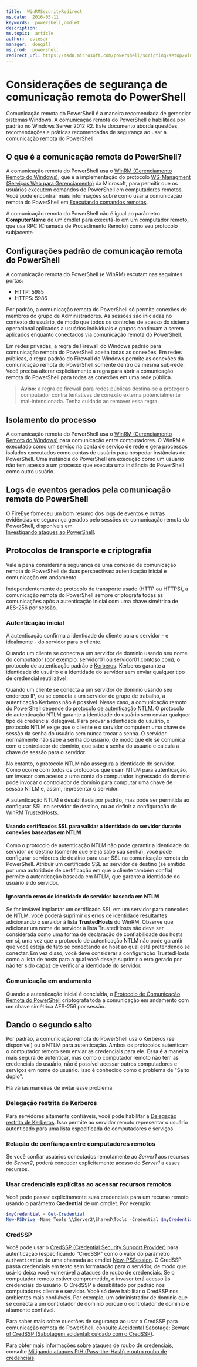 ```yaml
---
title:  WinRMSecurityRedirect
ms.date:  2016-05-11
keywords:  powershell,cmdlet
description:  
ms.topic:  article
author:  eslesar
manager:  dongill
ms.prod:  powershell
redirect_url: https://msdn.microsoft.com/powershell/scripting/setup/winrmsecurity
---
```


# Considerações de segurança de comunicação remota do PowerShell

Comunicação remota do PowerShell é a maneira recomendada de gerenciar sistemas Windows. A comunicação remota do PowerShell é habilitada por padrão no Windows Server 2012 R2. Este documento aborda questões, recomendações e práticas recomendadas de segurança ao usar a comunicação remota do PowerShell.

## O que é a comunicação remota do PowerShell?

A comunicação remota do PowerShell usa o [WinRM (Gerenciamento Remoto do Windows)](https://msdn.microsoft.com/en-us/library/windows/desktop/aa384426.aspx), que é a implementação do protocolo [WS-Managment (Serviços Web para Gerenciamento)](http://www.dmtf.org/sites/default/files/standards/documents/DSP0226_1.2.0.pdf) da Microsoft, para permitir que os usuários executem comandos do PowerShell em computadores remotos. Você pode encontrar mais informações sobre como usar a comunicação remota do PowerShell em [Executando comandos remotos](https://technet.microsoft.com/en-us/library/dd819505.aspx).

A comunicação remota do PowerShell não é igual ao parâmetro **ComputerName** de um cmdlet para executá-lo em um computador remoto, que usa RPC (Chamada de Procedimento Remoto) como seu protocolo subjacente.

##  Configurações padrão de comunicação remota do PowerShell

A comunicação remota do PowerShell (e WinRM) escutam nas seguintes portas:

- HTTP: 5985
- HTTPS: 5986

Por padrão, a comunicação remota do PowerShell só permite conexões de membros do grupo de Administradores. As sessões são iniciadas no contexto do usuário, de modo que todos os controles de acesso do sistema operacional aplicados a usuários individuais e grupos continuam a serem aplicados enquanto conectados via comunicação remota do PowerShell.

Em redes privadas, a regra de Firewall do Windows padrão para comunicação remota do PowerShell aceita todas as conexões. Em redes públicas, a regra padrão do Firewall do Windows permite as conexões da comunicação remota do PowerShell somente dentro da mesma sub-rede. Você precisa alterar explicitamente a regra para abrir a comunicação remota do PowerShell para todas as conexões em uma rede pública.

>**Aviso:** a regra de firewall para redes públicas destina-se a proteger o computador contra tentativas de conexão externa potencialmente mal-intencionada. Tenha cuidado ao remover essa regra.

## Isolamento do processo

A comunicação remota do PowerShell usa o [WinRM (Gerenciamento Remoto do Windows)](https://msdn.microsoft.com/en-us/library/windows/desktop/aa384426) para comunicação entre computadores. 
O WinRM é executado como um serviço na conta de serviço de rede e gera processos isolados executados como contas de usuário para hospedar instâncias do PowerShell. Uma instância do PowerShell em execução como um usuário não tem acesso a um processo que executa uma instância do PowerShell como outro usuário.

## Logs de eventos gerados pela comunicação remota do PowerShell

O FireEye forneceu um bom resumo dos logs de eventos e outras evidências de segurança gerados pelo sessões de comunicação remota do PowerShell, disponíveis em  
[Investigando ataques ao PowerShell](https://www.fireeye.com/content/dam/fireeye-www/global/en/solutions/pdfs/wp-lazanciyan-investigating-powershell-attacks.pdf).

## Protocolos de transporte e criptografia

Vale a pena considerar a segurança de uma conexão de comunicação remota do PowerShell de duas perspectivas: autenticação inicial e comunicação em andamento. 

Independentemente do protocolo de transporte usado (HTTP ou HTTPS), a comunicação remota do PowerShell sempre criptografa todas as comunicações após a autenticação inicial com uma chave simétrica de AES-256 por sessão.
    
### Autenticação inicial

A autenticação confirma a identidade do cliente para o servidor - e idealmente - do servidor para o cliente.
    
Quando um cliente se conecta a um servidor de domínio usando seu nome do computador (por exemplo: servidor01 ou servidor01.contoso.com), o protocolo de autenticação padrão é [Kerberos](https://msdn.microsoft.com/en-us/library/windows/desktop/aa378747.aspx).
Kerberos garante a identidade do usuário e a identidade do servidor sem enviar qualquer tipo de credencial reutilizável.

Quando um cliente se conecta a um servidor de domínio usando seu endereço IP, ou se conecta a um servidor de grupo de trabalho, a autenticação Kerberos não é possível. Nesse caso, a comunicação remoto do PowerShell depende do [protocolo de autenticação NTLM](https://msdn.microsoft.com/en-us/library/windows/desktop/aa378749.aspx). O protocolo de autenticação NTLM garante a identidade do usuário sem enviar qualquer tipo de credencial delegável. Para provar a identidade do usuário, o protocolo NTLM exige que o cliente e o servidor computem uma chave de sessão da senha do usuário sem nunca trocar a senha. O servidor normalmente não sabe a senha do usuário, de modo que ele se comunica com o controlador de domínio, que sabe a senha do usuário e calcula a chave de sessão para o servidor. 
      
No entanto, o protocolo NTLM não assegura a identidade do servidor. Como ocorre com todos os protocolos que usam NTLM para autenticação, um invasor com acesso a uma conta do computador ingressado do domínio pode invocar o controlador de domínio para computar uma chave de sessão NTLM e, assim, representar o servidor.

A autenticação NTLM é desabilitada por padrão, mas pode ser permitida ao configurar SSL no servidor de destino, ou ao definir a configuração de WinRM TrustedHosts.
    
#### Usando certificados SSL para validar a identidade do servidor durante conexões baseadas em NTLM

Como o protocolo de autenticação NTLM não pode garantir a identidade do servidor de destino (somente que ele já sabe sua senha), você pode configurar servidores de destino para usar SSL na comunicação remota do PowerShell. Atribuir um certificado SSL ao servidor de destino (se emitido por uma autoridade de certificação em que o cliente também confia) permite a autenticação baseada em NTLM, que garante a identidade do usuário e do servidor.
    
#### Ignorando erros de identidade de servidor baseada em NTLM
      
Se for inviável implantar um certificado SSL em um servidor para conexões de NTLM, você poderá suprimir os erros de identidade resultantes adicionando o servidor à lista **TrustedHosts** do WinRM. Observe que adicionar um nome de servidor à lista TrustedHosts não deve ser considerada como uma forma de declaração de confiabilidade dos hosts em si, uma vez que o protocolo de autenticação NTLM não pode garantir que você esteja de fato se conectando ao host ao qual está pretendendo se conectar.
Em vez disso, você deve considerar a configuração TrustedHosts como a lista de hosts para a qual você deseja suprimir o erro gerado por não ter sido capaz de verificar a identidade do servidor.
    
    
### Comunicação em andamento

Quando a autenticação inicial é concluída, o [Protocolo de Comunicação Remota do PowerShell](https://msdn.microsoft.com/en-us/library/dd357801.aspx) criptografa toda a comunicação em andamento com um chave simétrica AES-256 por sessão.  


## Dando o segundo salto

Por padrão, a comunicação remota do PowerShell usa o Kerberos (se disponível) ou o NTLM para autenticação. Ambos os protocolos autenticam o computador remoto sem enviar as credenciais para ele.
Essa é a maneira mais segura de autenticar, mas como o computador remoto não tem as credenciais do usuário, não é possível acessar outros computadores e serviços em nome do usuário. 
Isso é conhecido como o problema de "Salto duplo".

Há várias maneiras de evitar esse problema:

### Delegação restrita de Kerberos

Para servidores altamente confiáveis, você pode habilitar a [Delegação restrita de Kerberos](https://technet.microsoft.com/en-us/library/cc995228.aspx). Isso permite ao servidor remoto representar o usuário autenticado para uma lista especificada de computadores e serviços.

### Relação de confiança entre computadores remotos

Se você confiar usuários conectados remotamente ao *Server1* aos recursos do *Server2*, poderá conceder explicitamente acesso do *Server1* a esses recursos.

### Usar credenciais explícitas ao acessar recursos remotos

Você pode passar explicitamente suas credenciais para um recurso remoto usando o parâmetro **Credential** de um cmdlet. Por exemplo:

```powershell
$myCredential = Get-Credential
New-PSDrive -Name Tools \\Server2\Shared\Tools -Credential $myCredential 
```

### CredSSP

Você pode usar o [CredSSP (Credential Security Support Provider)](https://msdn.microsoft.com/en-us/library/windows/desktop/bb931352.aspx) para autenticação (especificando "CredSSP" como o valor do parâmetro `Authentication` de uma chamada ao cmdlet [New-PSSession](https://technet.microsoft.com/en-us/library/hh849717.aspx). O CredSSP passa credenciais em texto sem formatação para o servidor, de modo que usá-lo deixa você vulnerável a ataques de roubo de credenciais. Se o computador remoto estiver comprometido, o invasor terá acesso às credenciais do usuário. O CredSSP é desabilitado por padrão nos computadores cliente e servidor. Você só deve habilitar o CredSSP nos ambientes mais confiáveis. Por exemplo, um administrador de domínio que se conecta a um controlador de domínio porque o controlador de domínio é altamente confiável.

Para saber mais sobre questões de segurança ao usar o CredSSP para comunicação remota do PowerShell, consulte [Accidental Sabotage: Beware of CredSSP (Sabotagem acidental: cuidado com o CredSSP)](http://www.powershellmagazine.com/2014/03/06/accidental-sabotage-beware-of-credssp).

Para obter mais informações sobre ataques de roubo de credenciais, consulte [Mitigando ataques PtH (Pass-the-Hash) e outro roubo de credenciais](https://www.microsoft.com/en-us/download/details.aspx?id=36036).










<!--HONumber=May16_HO3-->


